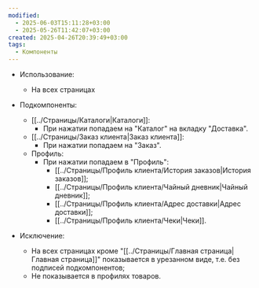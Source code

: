 ```yaml
---
modified:
  - 2025-06-03T15:11:28+03:00
  - 2025-05-26T11:42:07+03:00
created: 2025-04-26T20:39:49+03:00
tags:
  - Компоненты
---
```

- Использование:
	- На всех страницах

- Подкомпоненты:
	- [[../Страницы/Каталоги|Каталоги]]:
		- При нажатии попадаем на "Каталог" на вкладку "Доставка".
	- [[../Страницы/Заказ клиента|Заказ клиента]]:
		- При нажатии попадаем на "Заказ".
	- Профиль:
		- При нажатии попадаем в "Профиль":
			- [[../Страницы/Профиль клиента/История заказов|История заказов]];
			- [[../Страницы/Профиль клиента/Чайный дневник|Чайный дневник]];
			- [[../Страницы/Профиль клиента/Адрес доставки|Адрес доставки]];
			- [[../Страницы/Профиль клиента/Чеки|Чеки]].

- Исключение:
	- На всех страницах кроме "[[../Страницы/Главная страница|Главная страница]]" показывается в урезанном виде, т.е. без подписей подкомпонентов;
	- Не показывается в профилях товаров.
